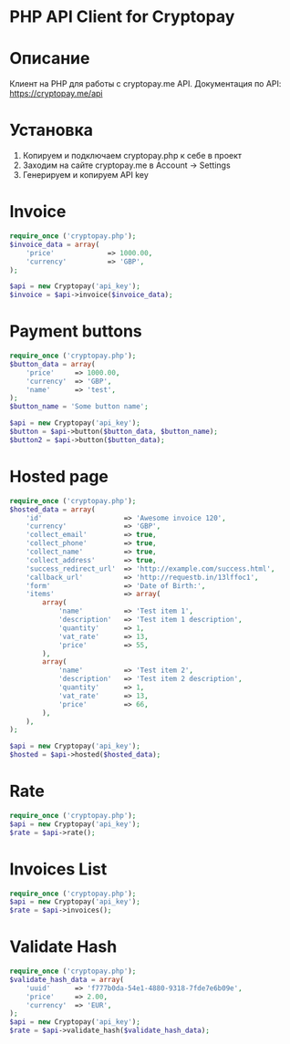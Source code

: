PHP API Client for Cryptopay
====================

Описание
====================

Клиент на PHP для работы с cryptopay.me API.
Документация по API: https://cryptopay.me/api

Установка
====================

1. Копируем и подключаем cryptopay.php к себе в проект
2. Заходим на сайте cryptopay.me в Account -> Settings
3. Генерируем и копируем API key

Invoice
====================

```php
require_once ('cryptopay.php');
$invoice_data = array(
	'price'				=> 1000.00,
	'currency'			=> 'GBP',
);

$api = new Cryptopay('api_key');
$invoice = $api->invoice($invoice_data);
```

Payment buttons
====================

```php
require_once ('cryptopay.php');
$button_data = array(
    'price'		=> 1000.00,
    'currency'	=> 'GBP',
    'name'		=> 'test',
);
$button_name = 'Some button name';

$api = new Cryptopay('api_key');
$button = $api->button($button_data, $button_name);
$button2 = $api->button($button_data);
```

Hosted page
====================

```php
require_once ('cryptopay.php');
$hosted_data = array(
	'id'					=> 'Awesome invoice 120',
	'currency'				=> 'GBP',
	'collect_email'			=> true,
	'collect_phone'			=> true,
	'collect_name'			=> true,
	'collect_address'		=> true,
	'success_redirect_url'	=> 'http://example.com/success.html',
	'callback_url'			=> 'http://requestb.in/13lffoc1',
	'form'					=> 'Date of Birth:',
	'items'					=> array(
		array(
			'name'			=> 'Test item 1',
			'description'	=> 'Test item 1 description',
			'quantity'		=> 1,
			'vat_rate'		=> 13,
			'price'			=> 55,
		),
		array(
			'name'			=> 'Test item 2',
			'description'	=> 'Test item 2 description',
			'quantity'		=> 1,
			'vat_rate'		=> 13,
			'price'			=> 66,
		),
	),
);

$api = new Cryptopay('api_key');
$hosted = $api->hosted($hosted_data);
```

Rate
====================

```php
require_once ('cryptopay.php');
$api = new Cryptopay('api_key');
$rate = $api->rate();
```

Invoices List
====================

```php
require_once ('cryptopay.php');
$api = new Cryptopay('api_key');
$rate = $api->invoices();
```

Validate Hash
====================

```php
require_once ('cryptopay.php');
$validate_hash_data = array(
	'uuid'		=> 'f777b0da-54e1-4880-9318-7fde7e6b09e',
	'price'		=> 2.00,
	'currency'	=> 'EUR',
);
$api = new Cryptopay('api_key');
$rate = $api->validate_hash($validate_hash_data);
```